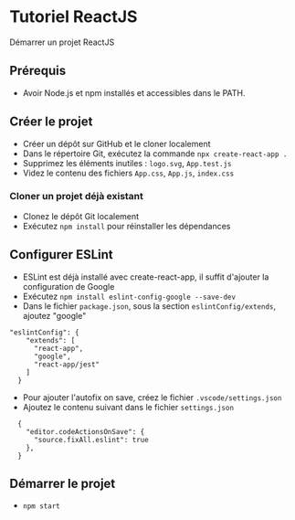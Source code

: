 # Tutoriel ReactJS
Démarrer un projet ReactJS

## Prérequis
- Avoir Node.js et npm installés et accessibles dans le PATH.

## Créer le projet
- Créer un dépôt sur GitHub et le cloner localement
- Dans le répertoire Git, exécutez la commande `npx create-react-app .`
- Supprimez les éléments inutiles : `logo.svg`, `App.test.js`
- Videz le contenu des fichiers `App.css`, `App.js`, `index.css`

### Cloner un projet déjà existant
- Clonez le dépôt Git localement
- Exécutez `npm install` pour réinstaller les dépendances

## Configurer ESLint
- ESLint est déjà installé avec create-react-app, il suffit d'ajouter la configuration de Google
- Exécutez `npm install eslint-config-google --save-dev`
- Dans le fichier `package.json`, sous la section `eslintConfig/extends`, ajoutez "google"

```
"eslintConfig": {
    "extends": [
      "react-app",
      "google",
      "react-app/jest"
    ]
  }
```

- Pour ajouter l'autofix on save, créez le fichier `.vscode/settings.json`
- Ajoutez le contenu suivant dans le fichier `settings.json`

```
  {
    "editor.codeActionsOnSave": {
      "source.fixAll.eslint": true
    },
  }
```

## Démarrer le projet
- `npm start`
